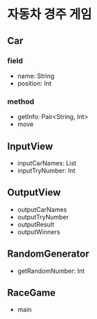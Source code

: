 # 자동차 경주 게임
## Car
### field
- name: String
- position: Int
### method
- getInfo: Pair<String, Int>
- move

## InputView
- inputCarNames: List<Car>
- inputTryNumber: Int

## OutputView
- outputCarNames
- outputTryNumber
- outputResult
- outputWinners

## RandomGenerator
- getRandomNumber: Int

## RaceGame
- main
